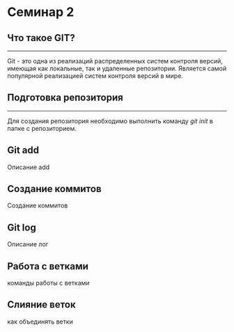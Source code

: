 # Семинар 2

## Что такое GIT?
---

Git - это одна из реализаций распределенных систем контроля версий, имеющая как локальные, так и удаленные репозитории. Является самой   популярной реализацией систем контроля версий в мире. 

## Подготовка репозитория
---

Для создания репозитория необходимо выполнить команду *git init* в папке с репозиторием.

## Git add 

Описание add

## Создание коммитов

Создание коммитов

## Git log

Описание лог

## Работа с ветками

команды работы с ветками

## Слияние веток 

как объединять ветки